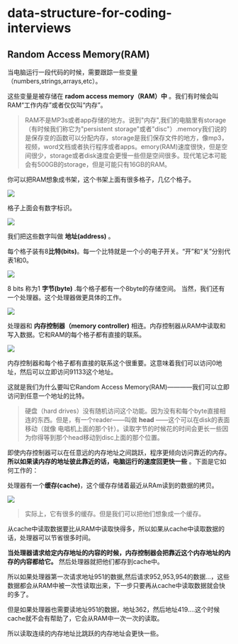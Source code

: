 # data-structure-for-coding-interviews

## Random Access Memory(RAM)

当电脑运行一段代码的时候，需要跟踪一些变量（numbers,strings,arrays,etc）。

这些变量是被存储在 **radom access memory（RAM）中**  。我们有时候会叫RAM“工作内存”或者仅仅叫“内存”。

> RAM不是MP3s或者app存储的地方。说到"内存",我们的电脑里有storage（有时候我们称它为"persistent storage"或者"disc"）.memory我们说的是保存变的函数可以分配内存，storage是我们保存文件的地方，像mp3，视频，word文档或者执行程序或者apps。emory(RAM)速度很快，但是空间很少，storage或者disk速度会更慢一些但是空间很多。现代笔记本可能会有500GB的storage，但是可能只有16GB的RAM。

你可以把RAM想象成书架，这个书架上面有很多格子，几亿个格子。


![](https://www.interviewcake.com/images/svgs/cs_for_hackers__ram_empty_no_indices.svg?bust=150)

格子上面会有数字标识。

![](https://www.interviewcake.com/images/svgs/cs_for_hackers__ram_empty_with_indices.svg?bust=150)

我们把这些数字叫做 **地址(address)** 。

每个格子装有8**比特(bits)**。每一个比特就是一个小的电子开关。“开”和“关”分别代表1和0。

![](https://www.interviewcake.com/images/svgs/cs_for_hackers__ram_bits.svg?bust=150)

8 bits 称为1 **字节(byte)** .每个格子都有一个8byte的存储空间。
当然，我们还有一个处理器。这个处理器做更具体的工作。

![](https://www.interviewcake.com/images/svgs/cs_for_hackers__ram_processor.svg?bust=150)

处理器和 **内存控制器（memory controller)** 相连。内存控制器从RAM中读取和写入数据。它和RAM的每个格子都有直接的联系。

![](https://www.interviewcake.com/images/svgs/cs_for_hackers__ram_memory_controller.svg?bust=150)

内存控制器和每个格子都有直接的联系这个很重要。这意味着我们可以访问0地址，然后可以立即访问91133这个地址。

这就是我们为什么要叫它Random Access Memory(RAM)————我们可以立即访问到任意一个地址的比特。

> 硬盘（hard drives）没有随机访问这个功能。因为没有和每个byte直接相连的东西。但是，有一个reader——叫做 **head** ——这个可以在disk的表面移动（就像
电唱机上面的那个针）。读取字节的时候花的时间会更长一些因为你得等到那个head移动到disc上面的那个位置。


即使内存控制器可以在任意远的内存地址之间跳跃，程序更倾向访问靠近的内存。 **所以如果读内存的地址彼此靠近的话，电脑运行的速度回更快一些** 。下面是它如何工作的：

处理器有一个**缓存(cache)**，这个缓存存储着最近从RAm读到的数据的拷贝。

![](https://www.interviewcake.com/images/svgs/cs_for_hackers__ram_cache.svg?bust=150)

> 实际上，它有很多的缓存。但是我们可以把他们想象成一个缓存。


从cache中读取数据要比从RAM中读取快得多，所以如果从cache中读取数据的话，处理器可以节省很多时间。

 **当处理器请求给定内存地址的内容的时候，内存控制器会把靠近这个内存地址的内存的内容都给它。** 然后处理器就把他们都存到cache中。

所以如果处理器第一次请求地址951的数据,然后请求952,953,954的数据...，这些数据都会从RAM中被一次性读取出来，下一步只要再从cache中读取数据就会快的多了。

但是如果处理器也需要读地址951的数据，地址362，然后地址419....这个时候cache就不会有帮助了，它会从RAM中一次一次的读取。

所以读取连续的内存地址比跳跃的内存地址会更快一些。
